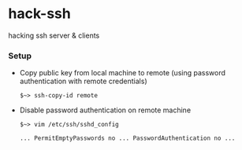 # hack-ssh
hacking ssh server &amp; clients

### Setup

- Copy public key from local machine to remote (using password authentication with remote credentials)

  `$~> ssh-copy-id remote`

- Disable password authentication on remote machine

   `$~> vim /etc/ssh/sshd_config`

   `
   ...
   PermitEmptyPasswords no
   ...
   PasswordAuthentication no
   ...
   `


